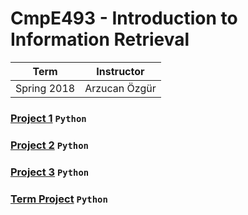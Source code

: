 # CmpE493 - Introduction to Information Retrieval
| Term | Instructor |
| --- | --- |
| Spring 2018  | Arzucan Özgür  |

### [Project 1](/cmpe493/project1) `Python`
### [Project 2](/cmpe493/project2) `Python`
### [Project 3](/cmpe493/project3) `Python`
### [Term Project](/cmpe493/term-project) `Python`
